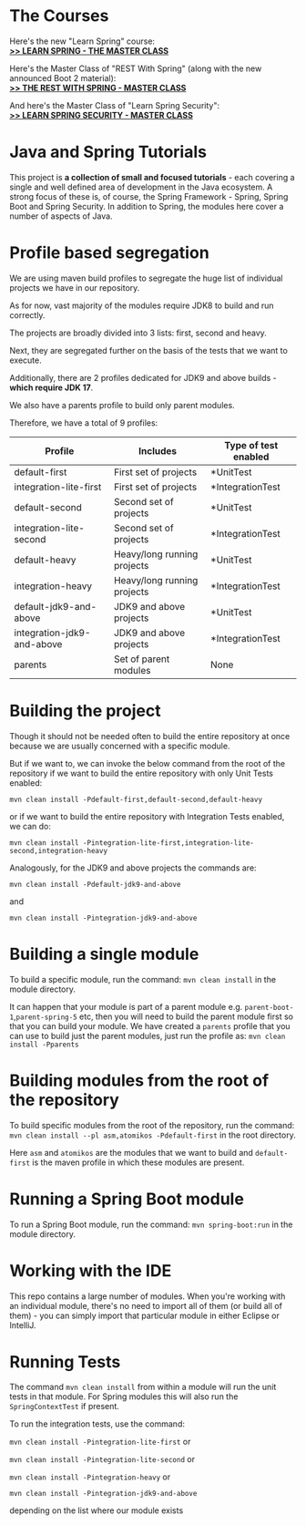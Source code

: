 The Courses
==============================
  
  
Here's the new "Learn Spring" course: <br/>
**[>> LEARN SPRING - THE MASTER CLASS](https://www.baeldung.com/learn-spring-course?utm_source=github&utm_medium=social&utm_content=tutorials&utm_campaign=ls#master-class)**

Here's the Master Class of "REST With Spring" (along with the new announced Boot 2 material): <br/>
**[>> THE REST WITH SPRING - MASTER CLASS](https://www.baeldung.com/rest-with-spring-course?utm_source=github&utm_medium=social&utm_content=tutorials&utm_campaign=rws#master-class)**

And here's the Master Class of "Learn Spring Security": <br/>
**[>> LEARN SPRING SECURITY - MASTER CLASS](https://www.baeldung.com/learn-spring-security-course?utm_source=github&utm_medium=social&utm_content=tutorials&utm_campaign=lss#master-class)**



Java and Spring Tutorials
================

This project is **a collection of small and focused tutorials** - each covering a single and well defined area of development in the Java ecosystem. 
A strong focus of these is, of course, the Spring Framework - Spring, Spring Boot and Spring Security. 
In addition to Spring, the modules here cover a number of aspects of Java. 

Profile based segregation
====================

We are using maven build profiles to segregate the huge list of individual projects we have in our repository.

As for now, vast majority of the modules require JDK8 to build and run correctly.

The projects are broadly divided into 3 lists: first, second and heavy. 

Next, they are segregated further on the basis of the tests that we want to execute.

Additionally, there are 2 profiles dedicated for JDK9 and above builds - **which require JDK 17**.

We also have a parents profile to build only parent modules.

Therefore, we have a total of 9 profiles:

| Profile                    | Includes                    | Type of test enabled |
| -------------------------- | --------------------------- | -------------------- |
| default-first              | First set of projects       | *UnitTest            |
| integration-lite-first     | First set of projects       | *IntegrationTest     |
| default-second             | Second set of projects      | *UnitTest            |
| integration-lite-second    | Second set of projects      | *IntegrationTest     |
| default-heavy              | Heavy/long running projects | *UnitTest            |
| integration-heavy          | Heavy/long running projects | *IntegrationTest     |
| default-jdk9-and-above     | JDK9 and above projects     | *UnitTest            |
| integration-jdk9-and-above | JDK9 and above projects     | *IntegrationTest     |
| parents                    | Set of parent modules       | None                 |

Building the project
====================

Though it should not be needed often to build the entire repository at once because we are usually concerned with a specific module.

But if we want to, we can invoke the below command from the root of the repository if we want to build the entire repository with only Unit Tests enabled:

`mvn clean install -Pdefault-first,default-second,default-heavy`

or if we want to build the entire repository with Integration Tests enabled, we can do:

`mvn clean install -Pintegration-lite-first,integration-lite-second,integration-heavy`

Analogously, for the JDK9 and above projects the commands are:

`mvn clean install -Pdefault-jdk9-and-above`

and

`mvn clean install -Pintegration-jdk9-and-above`

Building a single module
====================
To build a specific module, run the command: `mvn clean install` in the module directory.

It can happen that your module is part of a parent module e.g. `parent-boot-1`,`parent-spring-5` etc, then you will need to build the parent module first so that you can build your module.
We have created a `parents` profile that you can use to build just the parent modules, just run the profile as:
`mvn clean install -Pparents`


Building modules from the root of the repository
====================
To build specific modules from the root of the repository, run the command: `mvn clean install --pl asm,atomikos -Pdefault-first` in the root directory.

Here `asm` and `atomikos` are the modules that we want to build and `default-first` is the maven profile in which these modules are present.


Running a Spring Boot module
====================
To run a Spring Boot module, run the command: `mvn spring-boot:run` in the module directory.


Working with the IDE
====================
This repo contains a large number of modules. 
When you're working with an individual module, there's no need to import all of them (or build all of them) - you can simply import that particular module in either Eclipse or IntelliJ. 


Running Tests
=============
The command `mvn clean install` from within a module will run the unit tests in that module.
For Spring modules this will also run the `SpringContextTest` if present.

To run the integration tests, use the command:

`mvn clean install -Pintegration-lite-first` or 

`mvn clean install -Pintegration-lite-second` or 

`mvn clean install -Pintegration-heavy` or

`mvn clean install -Pintegration-jdk9-and-above`

depending on the list where our module exists
